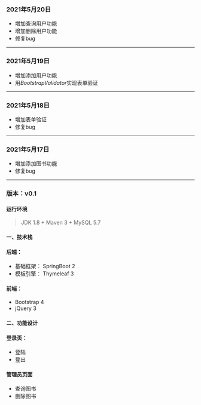 ### 2021年5月20日

-   增加查询用户功能
-   增加删除用户功能
-   修复bug

---

### 2021年5月19日

-   增加添加用户功能
-   用*BootstrapValidator*实现表单验证

---

### 2021年5月18日

-   增加表单验证
-   修复bug

---

### 2021年5月17日

-   增加添加图书功能
-   修复bug

---

### **版本：v0.1**

#### 运行环境

>  JDK 1.8 + Maven 3 + MySQL 5.7

#### 一、技术栈

#### 后端：

- 基础框架： SpringBoot 2
- 模板引擎： Thymeleaf 3

#### 前端：

- Bootstrap 4
- jQuery 3

#### 二、功能设计

####   登录页：

- 登陆
- 登出

#### 管理员页面

- 查询图书
- 删除图书